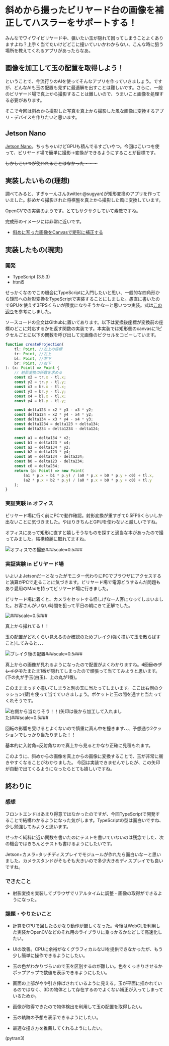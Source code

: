 # 斜めから撮ったビリヤード台の画像を補正してハスラーをサポートする！

みんなでワイワイビリヤード中、狙いたい玉が隠れて困ってしまうことよくありますよね？上手く当てたいけどどこに撞いていいかわからない、こんな時に狙う場所を教えてくれるアプリがあったらなあ。

## 画像を加工して玉の配置を取得しよう！

ということで、今流行りのAIを使ってそんなアプリを作っていきましょう。ですが、どんなAIも玉の配置も見ずに最適解を出すことは難しいです。さらに、一般のビリヤード場で真上から撮影することは難しいので、うまいこと画像を処理する必要があります。

そこで今回は斜めから撮影した写真を真上から撮影した風な画像に変換するアプリ・デバイスを作りたいと思います。

## Jetson Nano

[Jetson Nano](https://www.nvidia.com/ja-jp/autonomous-machines/embedded-systems/jetson-nano/)。ちっちゃいけどGPUも積んでるすごいやつ。今回はこいつを使って、ビリヤード場で簡単に撮影→変換ができるようにすることが目標です。

<s>しかしこいつが使われることはなかった・・・</s>


## 実装したいもの(理想)

調べてみると、すぎゃーんさん(twitter:@sugyan)が矩形変換のアプリを作っていました。斜めから撮影された将棋盤を真上から撮影した風に変換しています。

OpenCVでの実装のようです。とてもサクサクしていて素敵ですね。

完成形のイメージには非常に近いです。

- [斜めに写った画像をCanvasで矩形に補正する](https://memo.sugyan.com/entry/2018/09/03/212712)

## 実装したもの(現実)

### 開発
+ TypeScript (3.5.3)
+ html5

せっかくなのでこの機会にTypeScriptに入門したいと思い、一般的な四角形から矩形への射影変換をTypeScriptで実装することにしました。愚直に書いたのでGPUを使えず3FPSくらいが限度になりそうかなーと思いつつ実装。式は[この辺り](http://kondolab.org/archive/2010/research/cadcgtext/ChapE/ChapE02.html)を参考にしました。


ソースコードの全文はGithubに置いてあります。以下は変換後座標が変換前の座標のどこに対応するかを返す関数の実装です。本実装では矩形側のcanvasに1ピクセルごとに以下の関数を呼び出して元画像のピクセルをコピーしています。  

```typescript
function createProjection(
    tl: Point, //左上の座標
    tr: Point, //右上
    bl: Point, //左下
    br: Point, //右下
): (x: Point) => Point {
    // 射影変換の係数を求める
    const x2 = tr.x - tl.x;
    const y2 = tr.y - tl.y;
    const x3 = br.x - tl.x;
    const y3 = br.y - tl.y;
    const x4 = bl.x - tl.x;
    const y4 = bl.y - tl.y;

    const delta123 = x2 * y3 - x3 * y2;
    const delta124 = x2 * y4 - x4 * y2;
    const delta134 = x3 * y4 - x4 * y3;
    const delta1234 = delta123 + delta134;
    const delta234 = delta1234 - delta124;

    const a1 = delta134 * x2;
    const b1 = delta123 * x4;
    const a2 = delta134 * y2;
    const b2 = delta123 * y4;
    const a0 = delta134 - delta234;
    const b0 = delta123 - delta234;
    const c0 = delta234;
    return (p: Point) => new Point(
        (a1 * p.x + b1 * p.y) / (a0 * p.x + b0 * p.y + c0) + tl.x,
        (a2 * p.x + b2 * p.y) / (a0 * p.x + b0 * p.y + c0) + tl.y
    );
}
```

### 実証実験 in オフィス

ビリヤード場に行く前にPCで動作確認。射影変換が重すぎて0.5FPSくらいしか出ないことに気づきました。やはりきちんとGPUを使わないと厳しいですね。

オフィスにあって矩形に直すと嬉しそうなものを探すと適当な本があったので撮ってみました。結構綺麗に取れてますね。

![オフィスでの撮影###scale=0.5###](../images/chapter01_prml.png)

### 実証実験 in ビリヤード場

いよいよJetsonだーとなったがモニター代わりにPCでブラウザにアクセスすると演算がPCで走ることに気づきます。ビリヤード場で電源どうするんだ問題もあり愛用のMacを持ってビリヤード場に行きました。

ビリヤード場に着くと、カメラをセットする怪しげな一人客になってしまいました。お客さんがいない時間を狙って平日の朝にきて正解でした。

![###scale=0.5###](../images/chapter01_rack.png)

真上から撮れてる！！

玉の配置がどれくらい見えるのか確認のためブレイク(強く撞いて玉を散らばすこと)してみると、、、

![ブレイク後の配置###scale=0.5###](../images/chapter01_break.png)

真上からの画像が見れるようになったので配置がよくわかりますね。<s>4回目のブレイクで</s>たまたま1番が隠れてしまったので頑張って当ててみようと思います。(下の丸が手玉(白玉)、上の丸が1番)。

このまままっすぐ撞いてしまうと別の玉に当たってしまいます。ここは右側のクッション(壁)を使って当てていきましょう。ポケットと玉の間を通すと当たってくれそうです。

![右側から当たりそう！！(矢印は後から加工して入れました)###scale=0.5###](../images/chapter01_thinking.png)

回転の影響を受けるとよくないので慎重に真ん中を撞きます、、、予想通り2クッションでしっかり当たりました！！  

基本的に入射角=反射角なので真上から見るとかなり正確に見積もれます。  

このように、斜めからの画像を真上からの画像に変換することで、玉が非常に衝きやすくなることがわかりました。
今回は実装できませんでしたが、この矢印が自動で出てくるようになったらとても嬉しいですね。 

## 終わりに
### 感想
フロントエンドはあまり得意ではなかったのですが、今回TypeScriptで開発することで結構わかるようになった気がします。TypeScriptの型は面白いですね、少し勉強してみようと思います。

せっかく純粋に近い関数を書いたのにテストを書いていないのは残念でした、次の機会ではきちんとテストも書けるようにしたいです。  

Jetson+カメラ+タッチディスプレイでモジュールが作れたら面白いなーと思いました。カメラスタンドがそもそも大きいので多少大きめディスプレイでも良いですね。

### できたこと

  + 射影変換を実装してブラウザでリアルタイムに調整・画像の取得ができるようになった。

### 課題・やりたいこと

  + 計算をCPUで回したらかなり動作が厳しくなった。今後はWebGLを利用した実装かOpenCVなどのそれ用のライブラリに乗っかるかなどして高速化したい。

  + UIの改善。CPUに余裕がなくグラフィカルなUIを提供できなかったが、もう少し簡単に操作できるようにしたい。

  + 玉の色がわかりづらいので玉を区別するのが難しい。色をくっきりさせるかポップアップで数値を表示できるようにしたい。

  + 画面の上部がやや引き伸ばされているように見える。玉が平面に描かれているのではなく、3Dの物体として存在するのでよくない補正が入ってしまっているためか。

  + 画像が取得できたので物体検出を利用して玉の配置を取得したい。

  + 玉の軌跡の予想を表示できるようにしたい。

  + 最適な撞き方を推薦してくれるようにしたい。

(pytran3)